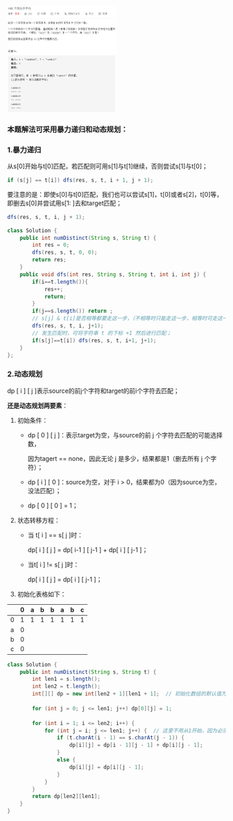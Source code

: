 <img src = 'https://github.com/leopardv10/DataStructure-and-ComputerAlgorithm/blob/master/%E5%8A%A8%E6%80%81%E8%A7%84%E5%88%92/images/115.png?raw=true' width = 50%>

### 本题解法可采用暴力递归和动态规划：

### 1.暴力递归

从s[0]开始与t[0]匹配，若匹配则可用s[1]与t[1]继续，否则尝试s[1]与t[0]；

```java
if (s[j] == t[i]) dfs(res, s, t, i + 1, j + 1);
```

要注意的是：即使s[0]与t[0]匹配，我们也可以尝试s[1]，t[0]或者s[2]，t[0]等，即删去s[0]并尝试用s[1: ]去和target匹配；

```java
dfs(res, s, t, i, j + 1);
```

```java
class Solution {
    public int numDistinct(String s, String t) {
        int res = 0;
        dfs(res, s, t, 0, 0);
        return res;
    }
    public void dfs(int res, String s, String t, int i, int j) {
        if(i==t.length()){
            res++;
            return;
        }
        if(j==s.length()) return ;
        // s[j] & t[i]是否相等都要走这一步，（不相等时只能走这一步，相等时可走这一步）；
        dfs(res, s, t, i, j+1);
        // 发生匹配时，可将字符串 t 的下标 +1 然后进行匹配；
        if(s[j]==t[i]) dfs(res, s, t, i+1, j+1);
    }
};
```

### 2.动态规划

dp [ i ] [ j ]表示source的前j个字符和target的前i个字符去匹配； 

**还是动态规划两要素**：

1. 初始条件：

   - dp [ 0 ] [ j ]：表示target为空，与source的前 j 个字符去匹配的可能选择数，

     因为tagert == none，因此无论 j 是多少，结果都是1（删去所有 j 个字符）；

   - dp [ i ] [ 0 ]：source为空，对于 i > 0，结果都为0（因为source为空，没法匹配）；

   - dp [ 0 ] [ 0 ] = 1；

2. 状态转移方程：

   - 当 t[ i ] == s[ j ]时：

     dp[ i ] [ j ] = dp[ i-1 ] [ j-1 ] + dp[ i ] [ j-1 ]；

   - 当t[ i ] != s[ j ]时：

     dp[ i ] [ j ] = dp[ i ] [ j-1 ]；

3. 初始化表格如下：

|      |  0   |  a   |  b   |  b   |  a   |  b   |  c   |
| :--: | :--: | :--: | :--: | :--: | :--: | :--: | :--: |
|  0   |  1   |  1   |  1   |  1   |  1   |  1   |  1   |
|  a   |  0   |      |      |      |      |      |      |
|  b   |  0   |      |      |      |      |      |      |
|  c   |  0   |      |      |      |      |      |      |



```java
class Solution {
    public int numDistinct(String s, String t) {
        int len1 = s.length();
        int len2 = t.length();
        int[][] dp = new int[len2 + 1][len1 + 1];  // 初始化数组的默认值为0

        for (int j = 0; j <= len1; j++) dp[0][j] = 1;

        for (int i = 1; i <= len2; i++) {
            for (int j = i; j <= len1; j++) {  // 这里不用从1开始，因为必须满足j >= i，否则不可能匹配上
                if (t.charAt(i - 1) == s.charAt(j - 1)) {
                    dp[i][j] = dp[i - 1][j - 1] + dp[i][j - 1];
                }
                else {
                    dp[i][j] = dp[i][j - 1];
                }
            }
        }
        return dp[len2][len1];
    }
}
```








